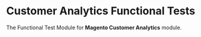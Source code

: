 # Customer Analytics Functional Tests

The Functional Test Module for **Magento Customer Analytics** module.
